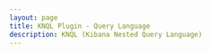 ```yaml
---
layout: page
title: KNQL Plugin - Query Language
description: KNQL (Kibana Nested Query Language)
---
```

